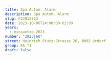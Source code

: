 ```yaml
---
title: Spa Autom. Alarm
description: Spa Autom. Alarm
slug: F23013753
date: 2023-10-06T14:08:00+02:00
years:
  - einsaetze-2023
number: "2023|60"
street: Heinrich-Stutz-Strasse 20, 8902 Urdorf
group: KA T1
draft: false
---
```

